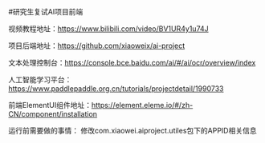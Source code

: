 #研究生复试AI项目前端

视频教程地址：https://www.bilibili.com/video/BV1UR4y1u74J

项目后端地址：https://github.com/xiaoweix/ai-project

文本处理控制台：https://console.bce.baidu.com/ai/#/ai/ocr/overview/index

人工智能学习平台：https://www.paddlepaddle.org.cn/tutorials/projectdetail/1990733

前端ElementUI组件地址：https://element.eleme.io/#/zh-CN/component/installation

运行前需要做的事情： 修改com.xiaowei.aiproject.utiles包下的APPID相关信息
